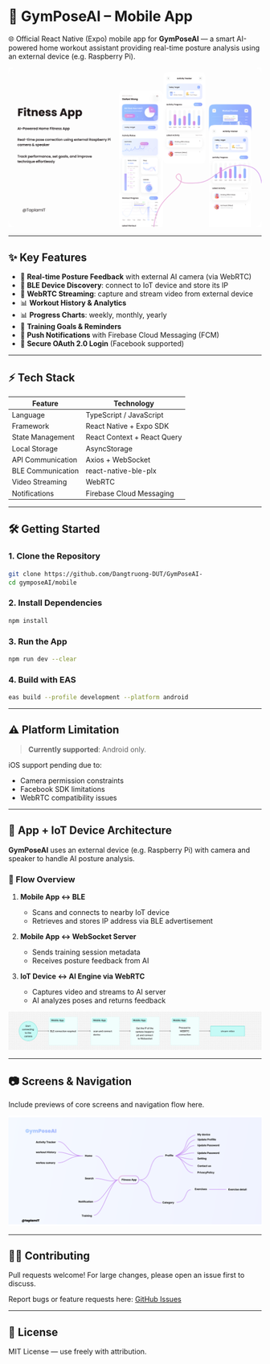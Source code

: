 # 📱 GymPoseAI – Mobile App

🌐 Official React Native (Expo) mobile app for **GymPoseAI** — a smart AI-powered home workout assistant providing real-time posture analysis using an external device (e.g. Raspberry Pi).

![App UI Preview](../docs/images/mobile-preview.png)

---

## ✨ Key Features

- 🤖 **Real-time Posture Feedback** with external AI camera (via WebRTC)
- 🔗 **BLE Device Discovery**: connect to IoT device and store its IP
- 📲 **WebRTC Streaming**: capture and stream video from external device
- 📊 **Workout History & Analytics**
- 📊 **Progress Charts**: weekly, monthly, yearly
- 🎯 **Training Goals & Reminders**
- 🔔 **Push Notifications** with Firebase Cloud Messaging (FCM)
- 🔐 **Secure OAuth 2.0 Login** (Facebook supported)

---

## ⚡ Tech Stack

| Feature           | Technology                  |
| ----------------- | --------------------------- |
| Language          | TypeScript / JavaScript     |
| Framework         | React Native + Expo SDK     |
| State Management  | React Context + React Query |
| Local Storage     | AsyncStorage                |
| API Communication | Axios + WebSocket           |
| BLE Communication | react-native-ble-plx        |
| Video Streaming   | WebRTC                      |
| Notifications     | Firebase Cloud Messaging    |

---

## 🛠️ Getting Started

### 1. Clone the Repository

```bash
git clone https://github.com/Dangtruong-DUT/GymPoseAI-
cd gymposeAI/mobile
```

### 2. Install Dependencies

```bash
npm install
```

### 3. Run the App

```bash
npm run dev --clear
```

### 4. Build with EAS

```bash
eas build --profile development --platform android
```

---

## ⚠️ Platform Limitation

> **Currently supported**: Android only.

iOS support pending due to:

- Camera permission constraints
- Facebook SDK limitations
- WebRTC compatibility issues

---

## 🚀 App + IoT Device Architecture

**GymPoseAI** uses an external device (e.g. Raspberry Pi) with camera and speaker to handle AI posture analysis.

### 🔄 Flow Overview

1. **Mobile App ↔ BLE**

    - Scans and connects to nearby IoT device
    - Retrieves and stores IP address via BLE advertisement

2. **Mobile App ↔ WebSocket Server**

    - Sends training session metadata
    - Receives posture feedback from AI

3. **IoT Device ↔ AI Engine via WebRTC**

    - Captures video and streams to AI server
    - AI analyzes poses and returns feedback

![IoT Flow Diagram](../docs/images/flow_connect_to_IOT.png)

---

## 📷 Screens & Navigation

Include previews of core screens and navigation flow here.

![App UI Preview](../docs/images/screen_map_mobile.png)

---

## 🧑‍💻 Contributing

Pull requests welcome! For large changes, please open an issue first to discuss.

Report bugs or feature requests here: [GitHub Issues](https://github.com/Dangtruong-DUT/GymPoseAI-)

---

## 📄 License

MIT License — use freely with attribution.
